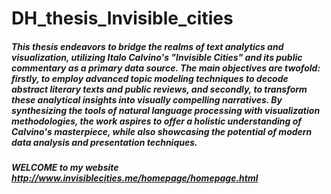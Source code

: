 # DH_thesis_Invisible_cities

##### This thesis endeavors to bridge the realms of text analytics and visualization, utilizing Italo Calvino's "Invisible Cities" and its public commentary as a primary data source. The main objectives are twofold: firstly, to employ advanced topic modeling techniques to decode abstract literary texts and public reviews, and secondly, to transform these analytical insights into visually compelling narratives. By synthesizing the tools of natural language processing with visualization methodologies, the work aspires to offer a holistic understanding of Calvino's masterpiece, while also showcasing the potential of modern data analysis and presentation techniques.

##### WELCOME to my website  http://www.invisiblecities.me/homepage/homepage.html 
